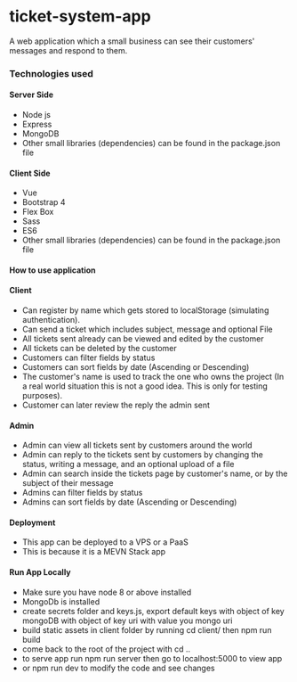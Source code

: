 # ticket-system-app

A web application which a small business can see their customers' messages and respond to them.

### Technologies used

#### Server Side

 - Node js
 - Express
 - MongoDB
 - Other small libraries (dependencies) can be found in the package.json file
 
 #### Client Side
 
 - Vue 
 - Bootstrap 4
 - Flex Box
 - Sass
 - ES6
 - Other small libraries (dependencies) can be found in the package.json file

#### How to use application

#### Client

 - Can register by name which gets stored to localStorage (simulating authentication).
 - Can send a ticket which includes subject, message and optional File
 - All tickets sent already can be viewed and edited by the customer
 - All tickets can be deleted by the customer
 - Customers can filter fields by status
 - Customers can sort fields by date (Ascending or Descending)
 - The customer's name is used to track the one who owns the project (In a real world situation this is not a good idea. This is only for testing purposes).
 - Customer can later review the reply the admin sent

 
#### Admin

 - Admin can view all tickets sent by customers around the world
 - Admin can reply to the tickets sent by customers by changing the status, writing a message, and an optional upload of a file
 - Admin can search inside the tickets page by customer's name, or by the subject of their message
 - Admins can filter fields by status
 - Admins can sort fields by date (Ascending or Descending)

#### Deployment 

 - This app can be deployed to a VPS or a PaaS
 - This is because it is a MEVN Stack app
 
#### Run App Locally

 - Make sure you have node 8 or above installed
 - MongoDb is installed
 - create secrets folder and keys.js, export default keys with object of key mongoDB with object of key uri with value you mongo uri
 - build static assets in client folder by running cd client/ then npm run build
 - come back to the root of the project with cd ..
 - to serve app run npm run server then go to localhost:5000 to view app
 - or npm run dev to modify the code and see changes

